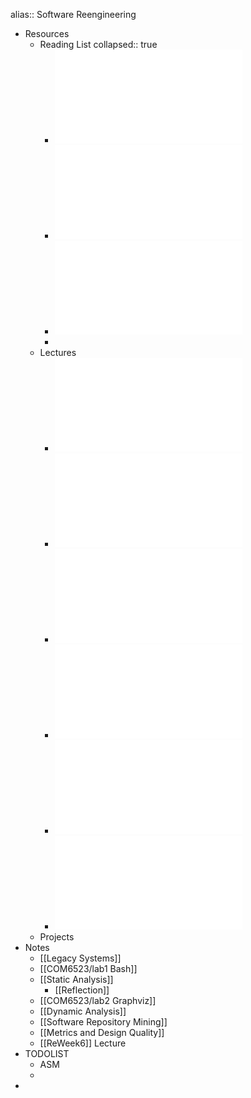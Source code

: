 alias:: Software Reengineering

- Resources
	- Reading List
	  collapsed:: true
		- ![Software systems architecture.pdf](../assets/Software_systems_architecture_1675690882326_0.pdf)
		- ![Object-oriented reengineering patterns.pdf](../assets/Object-oriented_reengineering_patterns_1675690890094_0.pdf)
		- ![Working Effectively with Legacy Code.pdf](../assets/Working_Effectively_with_Legacy_Code_1675690900239_0.pdf)
		-
	- Lectures
		- ![1_1_Introduction(1).pdf](../assets/1_1_Introduction(1)_1675636442334_0.pdf)
		- ![1_2_LegacySystems.pdf](../assets/1_2_LegacySystems_1675636448532_0.pdf)
		- ![1_1_StaticAnalysis.pdf](../assets/1_1_StaticAnalysis_1676293011676_0.pdf)
		- ![3_1_DynamicAnalysis.pdf](../assets/3_1_DynamicAnalysis_1676898412263_0.pdf)
		- ![4-1-SoftwareRepositoryMining.pdf](../assets/4-1-SoftwareRepositoryMining_1678107923971_0.pdf)
		- ![5_1_DesignPrinciples.pdf](../assets/5_1_DesignPrinciples_1678107737083_0.pdf)
	- Projects
- Notes
	- [[Legacy Systems]]
	- [[COM6523/lab1 Bash]]
	- [[Static Analysis]]
		- [[Reflection]]
	- [[COM6523/lab2 Graphviz]]
	- [[Dynamic Analysis]]
	- [[Software Repository Mining]]
	- [[Metrics and Design Quality]]
	- [[ReWeek6]] Lecture
- TODOLIST
	- ASM
	-
-